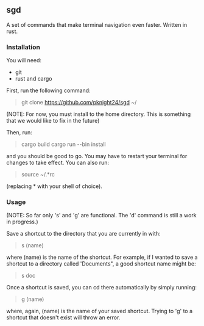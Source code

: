 <h2>sgd</h2>

A set of commands that make terminal navigation even faster. Written in rust.

<h3>Installation</h3>

You will need:
<ul>
<li>git</li>
<li>rust and cargo</li>
</ul>

First, run the following command:

>git clone https://github.com/pknight24/sgd ~/

(NOTE: For now, you must install to the home directory. This is something that we would like to fix in the future)

Then, run:

>cargo build
>cargo run --bin install

and you should be good to go. You may have to restart your terminal for changes to take effect. You can also run:

>source ~/.\*rc

(replacing \* with your shell of choice).

<h3>Usage</h3>
(NOTE: So far only 's' and 'g' are functional. The 'd' command is still a work in progress.)

Save a shortcut to the directory that you are currently in with:

>s (name)

where (name) is the name of the shortcut. For example, if I wanted to save a shortcut to a directory called 'Documents", a good shortcut name might be:

>s doc

Once a shortcut is saved, you can cd there automatically by simply running:

>g (name)

where, again, (name) is the name of your saved shortcut. Trying to 'g' to a shortcut that doesn't exist will throw an error. 
